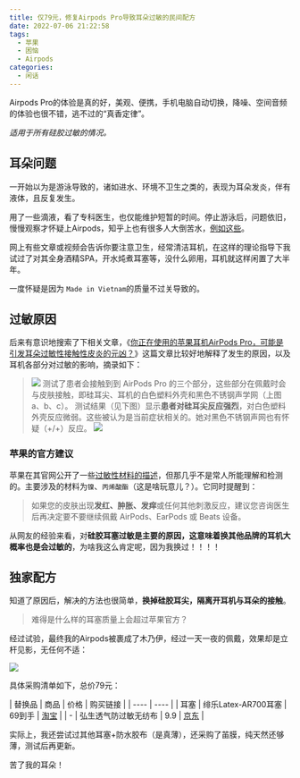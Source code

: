 ```yaml
---
title: 仅79元，修复Airpods Pro导致耳朵过敏的民间配方
date: 2022-07-06 21:22:58
tags:
  - 苹果
  - 困恼
  - Airpods
categories:
  - 闲话
---
```


Airpods Pro的体验是真的好，美观、便携，手机电脑自动切换，降噪、空间音频的体验也很不错，逃不过的“真香定律”。

*适用于所有硅胶过敏的情况。*

## 耳朵问题

一开始以为是游泳导致的，诸如进水、环境不卫生之类的，表现为耳朵发炎，伴有液体，且反复发生。

用了一些滴液，看了专科医生，也仅能维护短暂的时间。停止游泳后，问题依旧，慢慢观察才怀疑上Airpods，知乎上也有很多人大倒苦水，[例如这些](https://www.zhihu.com/search?type=content&q=airpods%20%E5%8F%91%E7%82%8E)。

网上有些文章或视频会告诉你要注意卫生，经常清洁耳机，在这样的理论指导下我试过了对其全身酒精SPA，开水炖煮耳塞等，没什么卵用，耳机就这样闲置了大半年。

一度怀疑是因为 `Made in Vietnam`的质量不过关导致的。

## 过敏原因

后来有意识地搜索了下相关文章，《[你正在使用的苹果耳机AirPods Pro，可能是引发耳朵过敏性接触性皮炎的元凶？](https://mp.weixin.qq.com/s/O1mFoSpMs1V-ySUqLMa1hQ)》这篇文章比较好地解释了发生的原因，以及耳机各部分对过敏的影响，摘录如下：

> ![](/images/airpods_pro.png)
> 测试了患者会接触到到 AirPods Pro 的三个部分，这些部分在佩戴时会与皮肤接触，即硅耳尖、耳机的白色塑料外壳和黑色不锈钢声学网（上图a、b、c）。
> 测试结果（见下图）显示**患者对硅耳尖反应强烈**，对白色塑料外壳反应微弱。这些被认为是当前症状相关的。她对黑色不锈钢声网也有怀疑（+/+）反应。
> ![](/images/airpods_pro_2.png)

### 苹果的官方建议

苹果在其官网公开了一些[过敏性材料的描述](https://support.apple.com/zh-cn/HT211158)，但那几乎不是常人所能理解和检测的。主要涉及的材料为`镍`、`丙烯酸酯`（这是啥玩意儿？）。它同时提醒到：

> 如果您的皮肤出现**发红、肿胀、发痒**或任何其他刺激反应，建议您咨询医生后再决定要不要继续佩戴 AirPods、EarPods 或 Beats 设备。

从网友的经验来看，对**硅胶耳塞过敏是主要的原因，这意味着换其他品牌的耳机大概率也是会过敏的**，为啥我这么肯定呢，因为我换过！！！！

## 独家配方

知道了原因后，解决的方法也很简单，**换掉硅胶耳尖，隔离开耳机与耳朵的接触**。

> 难得是什么样的耳塞质量上会超过苹果官方？

经过试验，最终我的Airpods被裹成了木乃伊，经过一天一夜的佩戴，效果却是立杆见影，无任何不适：

![](/images/airpods_pro_3)

具体采购清单如下，总价79元：

|  替换品   | 商品  | 价格  | 购买链接  |
|  ----  | ----  |
| 耳塞  | 绯乐Latex-AR700耳塞 | 69到手 | [淘宝](https://m.tb.cn/h.fDo1WNd?tk=8Lpy2psUUuk) |
| -  | 弘生透气防过敏无纺布 | 9.9 | [京东](https://item.m.jd.com/product/31014075035.html?&utm_source=iosapp&utm_medium=appshare&utm_campaign=t_335139774&utm_term=CopyURL&ad_od=share&utm_user=plusmember&gx=RnExlTQKaj3Ry9RB5tx2VGzM) |

实际上，我还尝试过其他耳塞+防水胶布（是真薄），还采购了苖膜，纯天然还够薄，测试后再更新。

苦了我的耳朵！